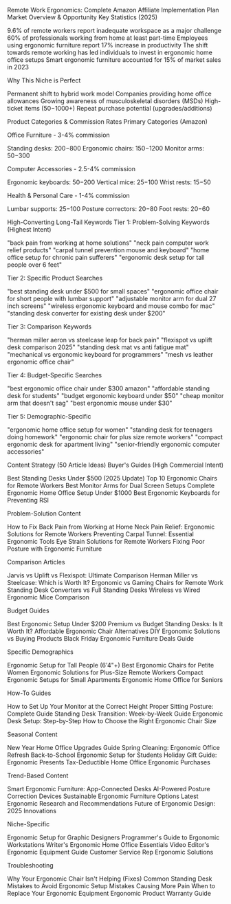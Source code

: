 Remote Work Ergonomics: Complete Amazon Affiliate Implementation Plan
Market Overview & Opportunity
Key Statistics (2025)

9.6% of remote workers report inadequate workspace as a major challenge
60% of professionals working from home at least part-time
Employees using ergonomic furniture report 17% increase in productivity
The shift towards remote working has led individuals to invest in ergonomic home office setups
Smart ergonomic furniture accounted for 15% of market sales in 2023

Why This Niche is Perfect

Permanent shift to hybrid work model
Companies providing home office allowances
Growing awareness of musculoskeletal disorders (MSDs)
High-ticket items ($50-$1000+)
Repeat purchase potential (upgrades/additions)

Product Categories & Commission Rates
Primary Categories (Amazon)

Office Furniture - 3-4% commission

Standing desks: $200-$800
Ergonomic chairs: $150-$1200
Monitor arms: $50-$300


Computer Accessories - 2.5-4% commission

Ergonomic keyboards: $50-$200
Vertical mice: $25-$100
Wrist rests: $15-$50


Health & Personal Care - 1-4% commission

Lumbar supports: $25-$100
Posture correctors: $20-$80
Foot rests: $20-$60



High-Converting Long-Tail Keywords
Tier 1: Problem-Solving Keywords (Highest Intent)

"back pain from working at home solutions"
"neck pain computer work relief products"
"carpal tunnel prevention mouse and keyboard"
"home office setup for chronic pain sufferers"
"ergonomic desk setup for tall people over 6 feet"

Tier 2: Specific Product Searches

"best standing desk under $500 for small spaces"
"ergonomic office chair for short people with lumbar support"
"adjustable monitor arm for dual 27 inch screens"
"wireless ergonomic keyboard and mouse combo for mac"
"standing desk converter for existing desk under $200"

Tier 3: Comparison Keywords

"herman miller aeron vs steelcase leap for back pain"
"flexispot vs uplift desk comparison 2025"
"standing desk mat vs anti fatigue mat"
"mechanical vs ergonomic keyboard for programmers"
"mesh vs leather ergonomic office chair"

Tier 4: Budget-Specific Searches

"best ergonomic office chair under $300 amazon"
"affordable standing desk for students"
"budget ergonomic keyboard under $50"
"cheap monitor arm that doesn't sag"
"best ergonomic mouse under $30"

Tier 5: Demographic-Specific

"ergonomic home office setup for women"
"standing desk for teenagers doing homework"
"ergonomic chair for plus size remote workers"
"compact ergonomic desk for apartment living"
"senior-friendly ergonomic computer accessories"

Content Strategy (50 Article Ideas)
Buyer's Guides (High Commercial Intent)

Best Standing Desks Under $500 (2025 Update)
Top 10 Ergonomic Chairs for Remote Workers
Best Monitor Arms for Dual Screen Setups
Complete Ergonomic Home Office Setup Under $1000
Best Ergonomic Keyboards for Preventing RSI

Problem-Solution Content

How to Fix Back Pain from Working at Home
Neck Pain Relief: Ergonomic Solutions for Remote Workers
Preventing Carpal Tunnel: Essential Ergonomic Tools
Eye Strain Solutions for Remote Workers
Fixing Poor Posture with Ergonomic Furniture

Comparison Articles

Jarvis vs Uplift vs Flexispot: Ultimate Comparison
Herman Miller vs Steelcase: Which is Worth It?
Ergonomic vs Gaming Chairs for Remote Work
Standing Desk Converters vs Full Standing Desks
Wireless vs Wired Ergonomic Mice Comparison

Budget Guides

Best Ergonomic Setup Under $200
Premium vs Budget Standing Desks: Is It Worth It?
Affordable Ergonomic Chair Alternatives
DIY Ergonomic Solutions vs Buying Products
Black Friday Ergonomic Furniture Deals Guide

Specific Demographics

Ergonomic Setup for Tall People (6'4"+)
Best Ergonomic Chairs for Petite Women
Ergonomic Solutions for Plus-Size Remote Workers
Compact Ergonomic Setups for Small Apartments
Ergonomic Home Office for Seniors

How-To Guides

How to Set Up Your Monitor at the Correct Height
Proper Sitting Posture: Complete Guide
Standing Desk Transition: Week-by-Week Guide
Ergonomic Desk Setup: Step-by-Step
How to Choose the Right Ergonomic Chair Size

Seasonal Content

New Year Home Office Upgrades Guide
Spring Cleaning: Ergonomic Office Refresh
Back-to-School Ergonomic Setup for Students
Holiday Gift Guide: Ergonomic Presents
Tax-Deductible Home Office Ergonomic Purchases

Trend-Based Content

Smart Ergonomic Furniture: App-Connected Desks
AI-Powered Posture Correction Devices
Sustainable Ergonomic Furniture Options
Latest Ergonomic Research and Recommendations
Future of Ergonomic Design: 2025 Innovations

Niche-Specific

Ergonomic Setup for Graphic Designers
Programmer's Guide to Ergonomic Workstations
Writer's Ergonomic Home Office Essentials
Video Editor's Ergonomic Equipment Guide
Customer Service Rep Ergonomic Solutions

Troubleshooting

Why Your Ergonomic Chair Isn't Helping (Fixes)
Common Standing Desk Mistakes to Avoid
Ergonomic Setup Mistakes Causing More Pain
When to Replace Your Ergonomic Equipment
Ergonomic Product Warranty Guide
